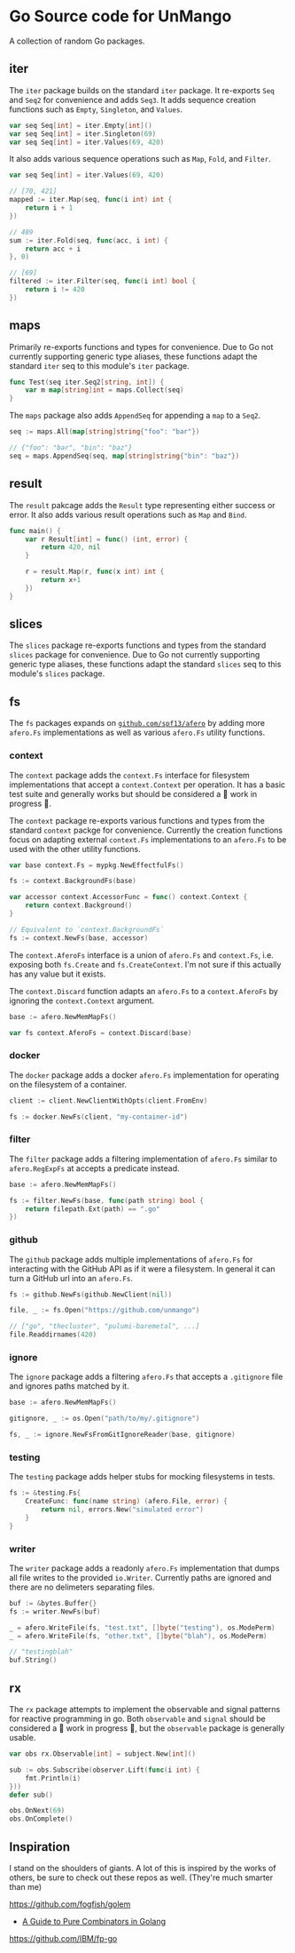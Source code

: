 <!-- markdownlint-disable-file MD010 -->

# Go Source code for UnMango

A collection of random Go packages.

## iter

The `iter` package builds on the standard `iter` package.
It re-exports `Seq` and `Seq2` for convenience and adds `Seq3`.
It adds sequence creation functions such as `Empty`, `Singleton`, and `Values`.

```go
var seq Seq[int] = iter.Empty[int]()
var seq Seq[int] = iter.Singleton(69)
var seq Seq[int] = iter.Values(69, 420)
```

It also adds various sequence operations such as `Map`, `Fold`, and `Filter`.

```go
var seq Seq[int] = iter.Values(69, 420)

// [70, 421]
mapped := iter.Map(seq, func(i int) int {
	return i + 1
})

// 489
sum := iter.Fold(seq, func(acc, i int) {
	return acc + i
}, 0)

// [69]
filtered := iter.Filter(seq, func(i int) bool {
	return i != 420
})
```

## maps

Primarily re-exports functions and types for convenience.
Due to Go not currently supporting generic type aliases, these functions adapt the standard `iter` seq to this module's `iter` package.

```go
func Test(seq iter.Seq2[string, int]) {
	var m map[string]int = maps.Collect(seq)
}
```

The `maps` package also adds `AppendSeq` for appending a `map` to a `Seq2`.

```go
seq := maps.All(map[string]string{"foo": "bar"})

// {"foo": "bar", "bin": "baz"}
seq = maps.AppendSeq(seq, map[string]string{"bin": "baz"})
```

## result

The `result` pakcage adds the `Result` type representing either success or error.
It also adds various result operations such as `Map` and `Bind`.

```go
func main() {
	var r Result[int] = func() (int, error) {
		return 420, nil
	}

	r = result.Map(r, func(x int) int {
		return x+1
	})
}
```

## slices

The `slices` package re-exports functions and types from the standard `slices` package for convenience.
Due to Go not currently supporting generic type aliases, these functions adapt the standard `slices` seq to this module's `slices` package.

## fs

The `fs` packages expands on [`github.com/spf13/afero`](https://github.com/spf13/afero) by adding more `afero.Fs` implementations as well as various `afero.Fs` utility functions.

### context

The `context` package adds the `context.Fs` interface for filesystem implementations that accept a `context.Context` per operation.
It has a basic test suite and generally works but should be considered a 🚧 work in progress 🚧.

The `context` package re-exports various functions and types from the standard `context` packge for convenience.
Currently the creation functions focus on adapting external `context.Fs` implementations to an `afero.Fs` to be used with the other utility functions.

```go
var base context.Fs = mypkg.NewEffectfulFs()

fs := context.BackgroundFs(base)

var accessor context.AccessorFunc = func() context.Context {
	return context.Background()
}

// Equivalent to `context.BackgroundFs`
fs := context.NewFs(base, accessor)
```

The `context.AferoFs` interface is a union of `afero.Fs` and `context.Fs`, i.e. exposing both `fs.Create` and `fs.CreateContext`.
I'm not sure if this actually has any value but it exists.

The `context.Discard` function adapts an `afero.Fs` to a `context.AferoFs` by ignoring the `context.Context` argument.

```go
base := afero.NewMemMapFs()

var fs context.AferoFs = context.Discard(base)
```

### docker

The `docker` package adds a docker `afero.Fs` implementation for operating on the filesystem of a container.

```go
client := client.NewClientWithOpts(client.FromEnv)

fs := docker.NewFs(client, "my-container-id")
```

### filter

The `filter` package adds a filtering implementation of `afero.Fs` similar to `afero.RegExpFs` at accepts a predicate instead.

```go
base := afero.NewMemMapFs()

fs := filter.NewFs(base, func(path string) bool {
	return filepath.Ext(path) == ".go"
})
```

### github

The `github` package adds multiple implementations of `afero.Fs` for interacting with the GitHub API as if it were a filesystem.
In general it can turn a GitHub url into an `afero.Fs`.

```go
fs := github.NewFs(github.NewClient(nil))

file, _ := fs.Open("https://github.com/unmango")

// ["go", "thecluster", "pulumi-baremetal", ...]
file.Readdirnames(420)
```

### ignore

The `ignore` package adds a filtering `afero.Fs` that accepts a `.gitignore` file and ignores paths matched by it.

```go
base := afero.NewMemMapFs()

gitignore, _ := os.Open("path/to/my/.gitignore")

fs, _ := ignore.NewFsFromGitIgnoreReader(base, gitignore)
```

### testing

The `testing` package adds helper stubs for mocking filesystems in tests.

```go
fs := &testing.Fs{
	CreateFunc: func(name string) (afero.File, error) {
		return nil, errors.New("simulated error")
	}
}
```

### writer

The `writer` package adds a readonly `afero.Fs` implementation that dumps all file writes to the provided `io.Writer`.
Currently paths are ignored and there are no delimeters separating files.

```go
buf := &bytes.Buffer{}
fs := writer.NewFs(buf)

_ = afero.WriteFile(fs, "test.txt", []byte("testing"), os.ModePerm)
_ = afero.WriteFile(fs, "other.txt", []byte("blah"), os.ModePerm)

// "testingblah"
buf.String()
```

## rx

The `rx` package attempts to implement the observable and signal patterns for reactive programming in go.
Both `observable` and `signal` should be considered a 🚧 work in progress 🚧, but the `observable` package is generally usable.

```go
var obs rx.Observable[int] = subject.New[int]()

sub := obs.Subscribe(observer.Lift(func(i int) {
	fmt.Println(i)
}))
defer sub()

obs.OnNext(69)
obs.OnComplete()
```

## Inspiration

I stand on the shoulders of giants.
A lot of this is inspired by the works of others, be sure to check out these repos as well.
(They're much smarter than me)

<https://github.com/fogfish/golem>

- [A Guide to Pure Combinators in Golang](https://medium.com/@dmkolesnikov/a-guide-to-pure-type-combinators-in-golang-or-how-to-stop-worrying-and-love-the-functional-e14f7f8cf35c)

<https://github.com/IBM/fp-go>
